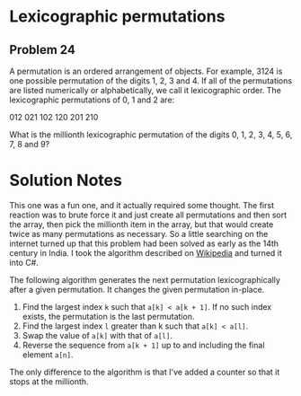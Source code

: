 # Lexicographic permutations
## Problem 24
A permutation is an ordered arrangement of objects. For example, 3124 is one possible permutation of the digits 1, 2, 3 and 4. If all of the permutations are listed numerically or alphabetically, we call it lexicographic order. The lexicographic permutations of 0, 1 and 2 are:

012   021   102   120   201   210

What is the millionth lexicographic permutation of the digits 0, 1, 2, 3, 4, 5, 6, 7, 8 and 9?

# Solution Notes

This one was a fun one, and it actually required some thought. The first reaction was to brute force it and
just create all permutations and then sort the array, then pick the millionth item in the array, but that would
create twice as many permutations as necessary. So a little searching on the internet turned up that this 
problem had been solved as early as the 14th century in India. I took the algorithm described on [Wikipedia](https://en.wikipedia.org/wiki/Permutation#Generation_in_lexicographic_order) and
turned it into C#. 

The following algorithm generates the next permutation lexicographically after a given permutation. It changes the given permutation in-place.

1. Find the largest index `k` such that `a[k] < a[k + 1]`. If no such index exists, the permutation is the last permutation.
2. Find the largest index `l` greater than k such that `a[k] < a[l]`.
3. Swap the value of `a[k]` with that of `a[l]`.
4. Reverse the sequence from `a[k + 1]` up to and including the final element `a[n]`.

The only difference to the algorithm is that I've added a counter so that it stops at the millionth.